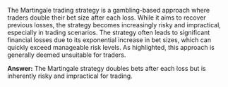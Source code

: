 The Martingale trading strategy is a gambling-based approach where traders double their bet size after each loss. While it aims to recover previous losses, the strategy becomes increasingly risky and impractical, especially in trading scenarios. The strategy often leads to significant financial losses due to its exponential increase in bet sizes, which can quickly exceed manageable risk levels. As highlighted, this approach is generally deemed unsuitable for traders. 

**Answer:** The Martingale strategy doubles bets after each loss but is inherently risky and impractical for trading.
